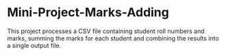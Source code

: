 # Mini-Project-Marks-Adding
This project processes a CSV file containing student roll numbers and marks, summing the marks for each student and combining the results into a single output file.
